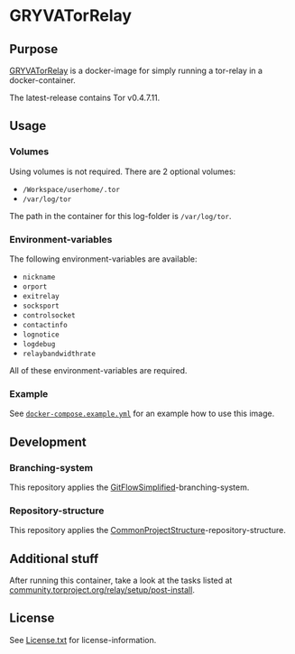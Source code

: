 # GRYVATorRelay

## Purpose

[GRYVATorRelay](https://projects.aniondev.de/PublicProjects/GRYVAImages/GRYVATorRelay) is a docker-image for simply running a tor-relay in a docker-container.

The latest-release contains Tor v0.4.7.11.

## Usage

### Volumes

Using volumes is not required. There are 2 optional volumes:

- `/Workspace/userhome/.tor`
- `/var/log/tor`

The path in the container for this log-folder is `/var/log/tor`.

### Environment-variables

The following environment-variables are available:

- `nickname`
- `orport`
- `exitrelay`
- `socksport`
- `controlsocket`
- `contactinfo`
- `lognotice`
- `logdebug`
- `relaybandwidthrate`

All of these environment-variables are required.

### Example

See [`docker-compose.example.yml`](https://projects.aniondev.de/PublicProjects/GRYVAImages/GRYVATorRelay/-/blob/main/GRYVATorRelay/Other/Reference/ReferenceContent/Examples/docker-compose.example.yml) for an example how to use this image.

## Development

### Branching-system

This repository applies the [GitFlowSimplified](https://projects.aniondev.de/PublicProjects/Common/ProjectTemplates/-/blob/main/Conventions/BranchingSystem/GitFlowSimplified/GitFlowSimplified.md)-branching-system.

### Repository-structure

This repository applies the [CommonProjectStructure](https://projects.aniondev.de/PublicProjects/Common/ProjectTemplates/-/blob/main/Conventions/RepositoryStructure/CommonProjectStructure/CommonProjectStructure.md)-repository-structure.

## Additional stuff

After running this container, take a look at the tasks listed at [community.torproject.org/relay/setup/post-install](https://community.torproject.org/relay/setup/post-install).

## License

See [License.txt](https://projects.aniondev.de/PublicProjects/GRYVAImages/GRYVATorRelay/-/raw/main/License.txt) for license-information.
